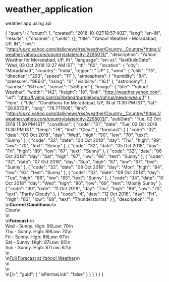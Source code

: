 # weather_application
weather app using api


{
"query": {
"count": 1,
"created": "2018-10-02T18:57:40Z",
"lang": "en-IN",
"results": {
"channel": {
"units": {},
"title": "Yahoo! Weather - Moradabad, UP, IN",
"link": "http://us.rd.yahoo.com/dailynews/rss/weather/Country__Country/*https://weather.yahoo.com/country/state/city-2295013/",
"description": "Yahoo! Weather for Moradabad, UP, IN",
"language": "en-us",
"lastBuildDate": "Wed, 03 Oct 2018 12:27 AM IST",
"ttl": "60",
"location": {
"city": "Moradabad",
"country": "India",
"region": " UP"
},
"wind": {
"chill": "75",
"direction": "293",
"speed": "11"
},
"atmosphere": {
"humidity": "84",
"pressure": "986.0",
"rising": "0",
"visibility": "16.1"
},
"astronomy": {
"sunrise": "6:9 am",
"sunset": "5:58 pm"
},
"image": {
"title": "Yahoo! Weather",
"width": "142",
"height": "18",
"link": "http://weather.yahoo.com",
"url": "http://l.yimg.com/a/i/brand/purplelogo//uh/us/news-wea.gif"
},
"item": {
"title": "Conditions for Moradabad, UP, IN at 11:30 PM IST",
"lat": "28.83728",
"long": "78.771606",
"link": "http://us.rd.yahoo.com/dailynews/rss/weather/Country__Country/*https://weather.yahoo.com/country/state/city-2295013/",
"pubDate": "Tue, 02 Oct 2018 11:30 PM IST",
"condition": {
"code": "31",
"date": "Tue, 02 Oct 2018 11:30 PM IST",
"temp": "76",
"text": "Clear"
},
"forecast": [
{
"code": "32",
"date": "03 Oct 2018",
"day": "Wed",
"high": "90",
"low": "70",
"text": "Sunny"
},
{
"code": "32",
"date": "04 Oct 2018",
"day": "Thu",
"high": "89",
"low": "70",
"text": "Sunny"
},
{
"code": "32",
"date": "05 Oct 2018",
"day": "Fri",
"high": "89",
"low": "67",
"text": "Sunny"
},
{
"code": "32",
"date": "06 Oct 2018",
"day": "Sat",
"high": "87",
"low": "66",
"text": "Sunny"
},
{
"code": "32",
"date": "07 Oct 2018",
"day": "Sun",
"high": "87",
"low": "67",
"text": "Sunny"
},
{
"code": "32",
"date": "08 Oct 2018",
"day": "Mon",
"high": "84",
"low": "63",
"text": "Sunny"
},
{
"code": "32",
"date": "09 Oct 2018",
"day": "Tue",
"high": "86",
"low": "65",
"text": "Sunny"
},
{
"code": "34",
"date": "10 Oct 2018",
"day": "Wed",
"high": "86",
"low": "69",
"text": "Mostly Sunny"
},
{
"code": "30",
"date": "11 Oct 2018",
"day": "Thu",
"high": "86",
"low": "70",
"text": "Partly Cloudy"
},
{
"code": "4",
"date": "12 Oct 2018",
"day": "Fri",
"high": "83",
"low": "68",
"text": "Thunderstorms"
}
],
"description": "<![CDATA[<img src=\"http://l.yimg.com/a/i/us/we/52/31.gif\"/>\n<BR />\n<b>Current Conditions:</b>\n<BR />Clear\n<BR />\n<BR />\n<b>Forecast:</b>\n<BR /> Wed - Sunny. High: 90Low: 70\n<BR /> Thu - Sunny. High: 89Low: 70\n<BR /> Fri - Sunny. High: 89Low: 67\n<BR /> Sat - Sunny. High: 87Low: 66\n<BR /> Sun - Sunny. High: 87Low: 67\n<BR />\n<BR />\n<a href=\"http://us.rd.yahoo.com/dailynews/rss/weather/Country__Country/*https://weather.yahoo.com/country/state/city-2295013/\">Full Forecast at Yahoo! Weather</a>\n<BR />\n<BR />\n<BR />\n]]>",
"guid": {
"isPermaLink": "false"
}
}
}
}
}
}
